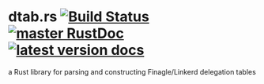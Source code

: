 # dtab.rs [![Build Status](https://travis-ci.org/hawkw/dtab.rs.svg?branch=master)](https://travis-ci.org/hawkw/dtab.rs) [![master RustDoc](https://img.shields.io/badge/docs-master-orange.svg)](http://www.elizas.website/dtab.rs/dtab/) [![latest version docs](https://docs.rs/dtab/badge.svg)](docs.rs/dtab)
a Rust library for parsing and constructing Finagle/Linkerd delegation tables

